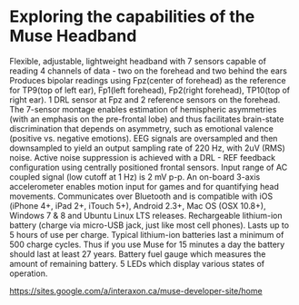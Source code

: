Exploring the capabilities of the Muse Headband
============

Flexible, adjustable, lightweight headband with 7 sensors capable of reading 4 channels of data - two on the forehead and two behind the ears 
Produces bipolar readings using Fpz(center of forehead) as the reference for TP9(top of left ear), Fp1(left forehead), Fp2(right forehead), TP10(top of right ear).
1 DRL sensor at Fpz and 2 reference sensors on the forehead.
The 7-sensor montage enables estimation of hemispheric asymmetries (with an emphasis on the pre-frontal lobe) and thus facilitates brain-state discrimination that depends on asymmetry, such as emotional valence (positive vs. negative emotions). 
EEG signals are oversampled and then downsampled to yield an output sampling rate of 220 Hz, with 2uV (RMS) noise. Active noise suppression is achieved with a DRL - REF feedback configuration using centrally positioned frontal sensors. 
Input range of AC coupled signal (low cutoff at 1 Hz) is 2 mV p-p. 
An on-board 3-axis accelerometer enables motion input for games and for quantifying head movements. 
Communicates over Bluetooth and is compatible with iOS (iPhone 4+, iPad 2+, iTouch 5+), Android 2.3+, Mac OS (OSX 10.8+), Windows 7 & 8 and Ubuntu Linux LTS releases. 
Rechargeable lithium-ion battery (charge via micro-USB jack, just like most cell phones). Lasts up to 5 hours of use per charge. Typical lithium-ion batteries last a minimum of 500 charge cycles. Thus if you use Muse for 15 minutes a day the battery should last at least 27 years.
Battery fuel gauge which measures the amount of remaining battery.
5 LEDs which display various states of operation.

https://sites.google.com/a/interaxon.ca/muse-developer-site/home

